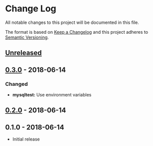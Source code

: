 # Change Log


All notable changes to this project will be documented in this file.

The format is based on [Keep a Changelog](http://keepachangelog.com/en/1.0.0/)
and this project adheres to [Semantic Versioning](http://semver.org/spec/v2.0.0.html).


## [Unreleased]


## [0.3.0] - 2018-06-14

### Changed

- **mysqltest:** Use environment variables


## [0.2.0] - 2018-06-14


## 0.1.0 - 2018-06-14

- Initial release


[Unreleased]: https://github.com/goph/xtesting/compare/v0.3.0...HEAD
[0.3.0]: https://github.com/goph/xtesting/compare/v0.2.0...v0.3.0
[0.2.0]: https://github.com/goph/xtesting/compare/v0.1.0...v0.2.0
